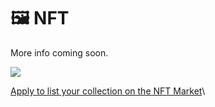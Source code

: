 # 🖼️ NFT

More info coming soon.

![](<../../.gitbook/assets/Screen Shot 2021-09-29 at 21.11.40.png>)

[Apply to list your collection on the NFT Market](broken-reference)\
